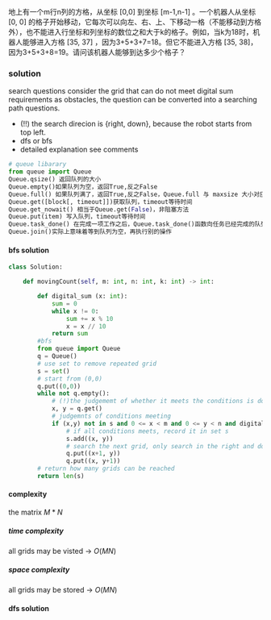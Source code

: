 地上有一个m行n列的方格，从坐标 [0,0] 到坐标 [m-1,n-1] 。一个机器人从坐标 [0, 0] 的格子开始移动，它每次可以向左、右、上、下移动一格（不能移动到方格外），也不能进入行坐标和列坐标的数位之和大于k的格子。例如，当k为18时，机器人能够进入方格 [35, 37] ，因为3+5+3+7=18。但它不能进入方格 [35, 38]，因为3+5+3+8=19。请问该机器人能够到达多少个格子？

### solution
search questions
consider the grid that can do not meet digital sum requirements as obstacles, the question can be converted into a searching path questions.
- (!!) the search direcion is {right, down}, because the robot starts from top left.
- dfs or bfs
- detailed explanation see comments

```python
# queue libarary
from queue import Queue
Queue.qsize() 返回队列的大小
Queue.empty()如果队列为空，返回True,反之False
Queue.full() 如果队列满了，返回True,反之False，Queue.full 与 maxsize 大小对应
Queue.get([block[, timeout]])获取队列，timeout等待时间
Queue.get_nowait() 相当于Queue.get(False)，非阻塞方法
Queue.put(item) 写入队列，timeout等待时间
Queue.task_done() 在完成一项工作之后，Queue.task_done()函数向任务已经完成的队列发送一个信号。每个get()调用得到一个任务，接下来task_done()调用告诉队列该任务已经处理完毕。
Queue.join()实际上意味着等到队列为空，再执行别的操作
```
#### bfs solution
```python
class Solution:

    def movingCount(self, m: int, n: int, k: int) -> int:

        def digital_sum (x: int):
            sum = 0
            while x != 0:
                sum += x % 10
                x = x // 10
            return sum
        #bfs
        from queue import Queue
        q = Queue()
        # use set to remove repeated grid
        s = set()
        # start from (0,0)
        q.put((0,0))
        while not q.empty():
            # (!)the judgememt of whether it meets the conditions is done in the loop body
            x, y = q.get()
            # judgemnts of conditions meeting
            if (x,y) not in s and 0 <= x < m and 0 <= y < n and digital_sum(x) + digital_sum(y) <= k:
                # if all conditions meets, record it in set s
                s.add((x, y))
                # search the next grid, only search in the right and down direction
                q.put((x+1, y))
                q.put((x, y+1))
        # return how many grids can be reached
        return len(s)      
```
#### complexity
the matrix $M * N$
##### time complexity
all grids may be visted -> $O(MN)$
##### space complexity
all grids may be stored -> $O(MN)$
#### dfs solution

